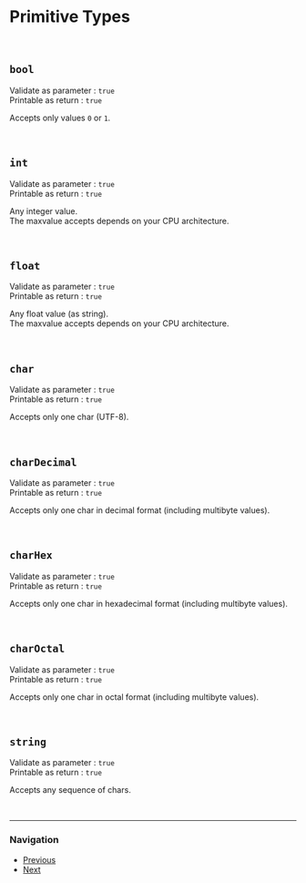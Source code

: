 Primitive Types
================================


&nbsp;
&nbsp;


## `bool`
Validate as parameter : ``true``  
Printable as return   : ``true``  

Accepts only values ​​`0` or `1`.  

&nbsp;


## `int`
Validate as parameter : ``true``  
Printable as return   : ``true``  

Any integer value.  
The maxvalue accepts depends on your CPU architecture.  

&nbsp;


## `float`
Validate as parameter : ``true``  
Printable as return   : ``true``  

Any float value (as string).  
The maxvalue accepts depends on your CPU architecture.

&nbsp;


## `char`
Validate as parameter : ``true``  
Printable as return   : ``true``  

Accepts only one char (UTF-8).

&nbsp;


## `charDecimal`
Validate as parameter : ``true``  
Printable as return   : ``true``  

Accepts only one char in decimal format (including multibyte values).

&nbsp;


## `charHex`
Validate as parameter : ``true``  
Printable as return   : ``true``  

Accepts only one char in hexadecimal format (including multibyte values).

&nbsp;


## `charOctal`
Validate as parameter : ``true``  
Printable as return   : ``true``  

Accepts only one char in octal format (including multibyte values).

&nbsp;


## `string`
Validate as parameter : ``true``  
Printable as return   : ``true``  

Accepts any sequence of chars.


&nbsp;
&nbsp;

________________________________________________________________________________

### Navigation

- [Previous](../README.md)
- [Next](01.2%20Date%20and%20Time%20Types.md)
